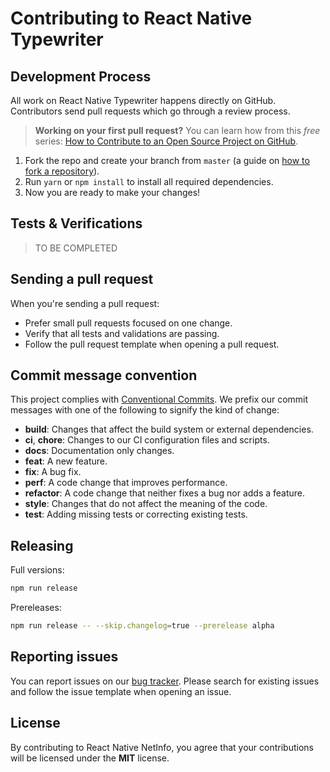 
# Contributing to React Native Typewriter

## Development Process

All work on React Native Typewriter happens directly on GitHub. Contributors send pull requests which go through a review process.

> **Working on your first pull request?** You can learn how from this *free* series: [How to Contribute to an Open Source Project on GitHub](https://egghead.io/series/how-to-contribute-to-an-open-source-project-on-github).

1. Fork the repo and create your branch from `master` (a guide on [how to fork a repository](https://help.github.com/articles/fork-a-repo/)).
2. Run `yarn` or `npm install` to install all required dependencies.
3. Now you are ready to make your changes!

## Tests & Verifications

> TO BE COMPLETED

## Sending a pull request

When you're sending a pull request:

* Prefer small pull requests focused on one change.
* Verify that all tests and validations are passing.
* Follow the pull request template when opening a pull request.

## Commit message convention

This project complies with [Conventional Commits](https://www.conventionalcommits.org/en). We prefix our commit messages with one of the following to signify the kind of change:

* **build**: Changes that affect the build system or external dependencies.
* **ci**, **chore**: Changes to our CI configuration files and scripts.
* **docs**: Documentation only changes.
* **feat**: A new feature.
* **fix**: A bug fix.
* **perf**: A code change that improves performance.
* **refactor**: A code change that neither fixes a bug nor adds a feature.
* **style**: Changes that do not affect the meaning of the code.
* **test**: Adding missing tests or correcting existing tests.

## Releasing

Full versions:

```bash
npm run release
```

Prereleases:

```bash
npm run release -- --skip.changelog=true --prerelease alpha
```

## Reporting issues

You can report issues on our [bug tracker](https://github.com/jsamr/react-native-typewriter/issues). Please search for existing issues and follow the issue template when opening an issue.

## License

By contributing to React Native NetInfo, you agree that your contributions will be licensed under the **MIT** license.
